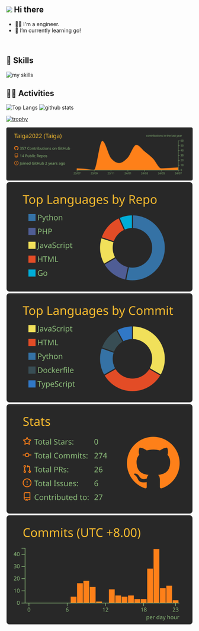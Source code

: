 ## <img src="https://media.giphy.com/media/hvRJCLFzcasrR4ia7z/giphy.gif" width="28"> Hi there

- 🧑‍💻 I'm a engineer.
- 🌱 I’m currently learning go!
<br>

<!--
**Taiga2022/Taiga2022** is a ✨ _special_ ✨ repository because its `README.md` (this file) appears on your GitHub profile.

Here are some ideas to get you started:

- 🔭 I’m currently working on ...
- 🌱 I’m currently learning ...
- 👯 I’m looking to collaborate on ...
- 🤔 I’m looking for help with ...
- 💬 Ask me about ...
- 📫 How to reach me: ...
- 😄 Pronouns: ...
- ⚡ Fun fact: ...
-->

## 🌱 Skills
<img alt="my skills" src="https://skillicons.dev/icons?theme=light&perline=7&i=html,css,js,ts,react,figma,python,go,docker,aws,git,github,php,laravel,notion" />
<br>

## 🏃‍♀️ Activities
<p align="left"> 
  <img alt="Top Langs" height="150px" src="https://github-readme-stats.vercel.app/api/top-langs/?username=Taiga2022&layout=compact&show_icons=true&theme=onedark" />
  <img alt="github stats" height="150px" src="https://github-readme-stats.vercel.app/api?username=Taiga2022&theme=onedark&show_icons=ture" />
</p>

[![trophy](https://github-profile-trophy.vercel.app/?username=Taiga2022&theme=onedark&column=8
)](https://github.com/ryo-ma/github-profile-trophy)

[![](https://raw.githubusercontent.com/Taiga2022/Taiga2022/main/profile-summary-card-output/gruvbox/0-profile-details.svg)](https://github.com/vn7n24fzkq/github-profile-summary-cards)
[![](https://raw.githubusercontent.com/Taiga2022/Taiga2022/main/profile-summary-card-output/gruvbox/1-repos-per-language.svg)](https://github.com/vn7n24fzkq/github-profile-summary-cards) [![](https://raw.githubusercontent.com/Taiga2022/Taiga2022/main/profile-summary-card-output/gruvbox/2-most-commit-language.svg)](https://github.com/vn7n24fzkq/github-profile-summary-cards)
[![](https://raw.githubusercontent.com/Taiga2022/Taiga2022/main/profile-summary-card-output/gruvbox/3-stats.svg)](https://github.com/vn7n24fzkq/github-profile-summary-cards) [![](https://raw.githubusercontent.com/Taiga2022/Taiga2022/main/profile-summary-card-output/gruvbox/4-productive-time.svg)](https://github.com/vn7n24fzkq/github-profile-summary-cards)
